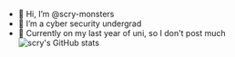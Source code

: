 - 👋 Hi, I’m @scry-monsters
- 👀 I’m a cyber security undergrad
- 🐙 Currently on my last year of uni, so I don't post much
![scry's GitHub stats](https://github-readme-stats.vercel.app/api?username=scry-monsters&theme=transparent&show_icons=true)
